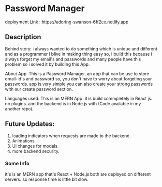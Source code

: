 # Password Manager

deployment Link : https://adoring-swanson-6ff2ee.netlify.app

## Description

Behind story:
i always wanted to do something which is unique and different and as a programmer i blive in making thing easy so, i build this because i always forget my email's and passwords
and many people have this problem so i solved it by building this App.

About App:
This is a Password Manager. an app that can be use to store email-id's and password so, you don't have to worry about forgeting your passwords. app is very simple you can also create your strong passwords with our create password section.

Languages used:
This is an MERN App.
it is build commpletely in React js. no plugins.
and the backend is in Node.js with (Code available in my another repo).

## Future Updates:
1. loading indicators when requests are made to the backend.
2. Animations.
3. UI changes for modals.
4. more backend security.

### Some Info
it's is an MERN app that's React + Node.js both are deployed on different servers. so response time is little bit slow. 
